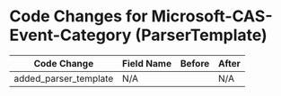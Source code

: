 # Code Changes for Microsoft-CAS-Event-Category (ParserTemplate)

| Code Change | Field Name | Before | After |
|-------------|------------|--------|-------|
| added_parser_template | N/A |  | N/A |